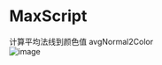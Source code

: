# MaxScript
计算平均法线到颜色值  avgNormal2Color <br>
![image](https://github.com/whisperlin/TA/blob/master/maxscript/pic/avgNormal2Color.png)<br>
 
